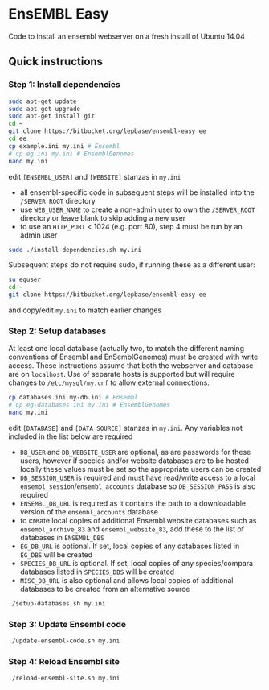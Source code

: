 # EnsEMBL Easy

Code to install an ensembl webserver on a fresh install of Ubuntu 14.04

## Quick instructions

### Step 1: Install dependencies

```bash
sudo apt-get update
sudo apt-get upgrade
sudo apt-get install git
cd ~
git clone https://bitbucket.org/lepbase/ensembl-easy ee
cd ee
cp example.ini my.ini # Ensembl
# cp eg.ini my.ini # EnsemblGenomes
nano my.ini
```

edit ``[ENSEMBL_USER]`` and ``[WEBSITE]`` stanzas in ``my.ini``

* all ensembl-specific code in subsequent steps will be installed into the
  ``/SERVER_ROOT`` directory
* use ``WEB_USER_NAME`` to create a non-admin user to own the ``/SERVER_ROOT``
  directory or leave blank to skip adding a new user
* to use an ``HTTP_PORT`` < 1024 (e.g. port 80), step 4 must be run by an admin
  user

```bash
sudo ./install-dependencies.sh my.ini
```

Subsequent steps do not require sudo, if running these as a different user:

```bash
su eguser
cd ~
git clone https://bitbucket.org/lepbase/ensembl-easy ee
```

and copy/edit ``my.ini`` to match earlier changes

### Step 2: Setup databases

At least one local database (actually two, to match the different naming
  conventions of Ensembl and EnSemblGenomes) must be created with write access.
  These instructions assume that both the webserver and database are on
  ``localhost``. Use of separate hosts is supported but will require changes to
  ``/etc/mysql/my.cnf`` to allow external connections.

```bash
cp databases.ini my-db.ini # Ensembl
# cp eg-databases.ini my.ini # EnsemblGenomes
nano my.ini
```

edit ``[DATABASE]`` and ``[DATA_SOURCE]`` stanzas in ``my.ini``. Any variables
  not included in the list below are required

* ``DB_USER`` and ``DB_WEBSITE_USER`` are optional, as are passwords for these
  users, however if species and/or website databases are to be hosted locally
  these values must be set so the appropriate users can be created
* ``DB_SESSION_USER`` is required and must have read/write access to a local
  ``ensembl_session``/``ensembl_accounts`` database so ``DB_SESSION_PASS`` is
  also required
* ``ENSEMBL_DB_URL`` is required as it contains the path to a downloadable
  version of the ``ensembl_accounts`` database
* to create local copies of additional Ensembl website databases such as
  ``ensembl_archive_83`` and ``ensembl_website_83``, add these to the list of
  databases in ``ENSEMBL_DBS``
* ``EG_DB_URL`` is optional. If set, local copies of any databases listed in
  ``EG_DBS`` will be created
* ``SPECIES_DB_URL`` is optional. If set, local copies of any species/compara
  databases listed in ``SPECIES_DBS`` will be created
* ``MISC_DB_URL`` is also optional and allows local copies of additional
  databases to be created from an alternative source

```bash
./setup-databases.sh my.ini
```

### Step 3: Update Ensembl code

```bash
./update-ensembl-code.sh my.ini
```

### Step 4: Reload Ensembl site

```bash
./reload-ensembl-site.sh my.ini
```
